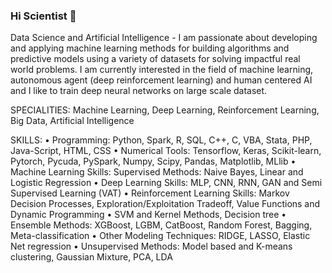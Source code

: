 ### Hi Scientist 👋

Data Science and Artificial Intelligence - I am passionate about developing and applying machine learning methods for building algorithms and predictive models using a variety of datasets for solving impactful real world problems. I am currently interested in the field of machine learning, autonomous agent (deep reinforcement learning) and human centered AI and I like to train deep neural networks on large scale dataset.

SPECIALITIES: Machine Learning, Deep Learning, Reinforcement Learning, Big Data, Artificial Intelligence

SKILLS:
• Programming: Python, Spark, R, SQL, C++, C, VBA, Stata, PHP, Java-Script, HTML, CSS
• Numerical Tools: Tensorflow, Keras, Scikit-learn, Pytorch, Pycuda, PySpark, Numpy, Scipy, Pandas, Matplotlib, MLlib
• Machine Learning Skills: Supervised Methods: Naive Bayes, Linear and Logistic Regression
• Deep Learning Skills: MLP, CNN, RNN, GAN and Semi Supervised Learning (VAT)
• Reinforcement Learning Skills: Markov Decision Processes, Exploration/Exploitation Tradeoff, Value Functions and Dynamic Programming
• SVM and Kernel Methods, Decision tree
• Ensemble Methods: XGBoost, LGBM, CatBoost, Random Forest, Bagging, Meta-classification
• Other Modeling Techniques: RIDGE, LASSO, Elastic Net regression
• Unsupervised Methods: Model based and K-means clustering, Gaussian Mixture, PCA, LDA


<!--
**Niangmohamed/Niangmohamed** is a ✨ _special_ ✨ repository because its `README.md` (this file) appears on your GitHub profile.

Here are some ideas to get you started:

- 🔭 I’m currently working on ...
- 🌱 I’m currently learning ...
- 👯 I’m looking to collaborate on ...
- 🤔 I’m looking for help with ...
- 💬 Ask me about ...
- 📫 How to reach me: ...
- 😄 Pronouns: ...
- ⚡ Fun fact: ...
-->
